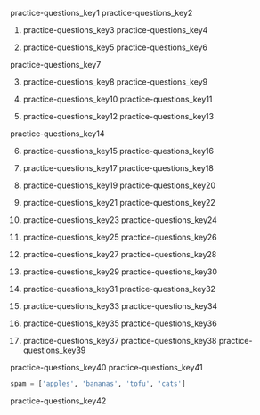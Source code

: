 practice-questions_key1
practice-questions_key2


1. practice-questions_key3
practice-questions_key4


2. practice-questions_key5
practice-questions_key6


practice-questions_key7


3. practice-questions_key8
practice-questions_key9


4. practice-questions_key10
practice-questions_key11


5. practice-questions_key12
practice-questions_key13


practice-questions_key14


6. practice-questions_key15
practice-questions_key16


7. practice-questions_key17
practice-questions_key18


8. practice-questions_key19
practice-questions_key20


9. practice-questions_key21
practice-questions_key22


10. practice-questions_key23
practice-questions_key24


11. practice-questions_key25
practice-questions_key26


12. practice-questions_key27
practice-questions_key28


13. practice-questions_key29
practice-questions_key30


14. practice-questions_key31
practice-questions_key32


15. practice-questions_key33
practice-questions_key34


16. practice-questions_key35
practice-questions_key36


17. practice-questions_key37
practice-questions_key38
practice-questions_key39


practice-questions_key40
practice-questions_key41


```python
spam = ['apples', 'bananas', 'tofu', 'cats']
```
practice-questions_key42
